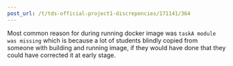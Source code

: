 ```yaml
---
post_url: /t/tds-official-project1-discrepencies/171141/364
---
```

Most common reason for during running docker image was `taskA module was missing` which is because a lot of students blindly copied from someone with building and running image, if they would have done that they could have corrected it at early stage.